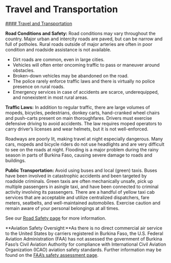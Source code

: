 # Travel and Transportation

[#### Travel and Transportation](javascript:void(0); "Travel and Transportation")

**Road Conditions and Safety:** Road conditions may vary throughout the country. Major urban and intercity roads are paved, but can be narrow and full of potholes. Rural roads outside of major arteries are often in poor condition and roadside assistance is not available.

* Dirt roads are common, even in large cities.
* Vehicles will often enter oncoming traffic to pass or maneuver around obstacles.
* Broken-down vehicles may be abandoned on the road.
* The police rarely enforce traffic laws and there is virtually no police presence on rural roads.
* Emergency services in case of accidents are scarce, underequipped, and nonexistent in most rural areas.

**Traffic Laws:** In addition to regular traffic, there are large volumes of mopeds, bicycles, pedestrians, donkey carts, hand-cranked wheel chairs and push-carts present on main thoroughfares. Drivers must exercise defensive driving to avoid accidents. The law requires moped operators to carry driver’s licenses and wear helmets, but it is not well-enforced.

Roadways are poorly lit, making travel at night especially dangerous. Many cars, mopeds and bicycle riders do not use headlights and are very difficult to see on the roads at night. Flooding is a major problem during the rainy season in parts of Burkina Faso, causing severe damage to roads and buildings.

**Public Transportation:** Avoid using buses and local (green) taxis. Buses have been involved in catastrophic accidents and been targeted by roadside criminals. Green taxis are often mechanically unsafe, pick up multiple passengers in asingle taxi, and have been connected to criminal activity involving its passengers. There are a handful of yellow taxi cab services that are acceptable and utilize centralized dispatchers, fare meters, seatbelts, and well-maintained automobiles. Exercise caution and remain aware of your personal belongings at all times.

See our [Road Safety page](http://travel.state.gov/content/passports/english/go/safety/road.html) for more information.

**Aviation Safety Oversight:**As there is no direct commercial air service to the United States by carriers registered in Burkina Faso, the U.S. Federal Aviation Administration (FAA) has not assessed the government of Burkina Faso’s Civil Aviation Authority for compliance with International Civil Aviation Organization (ICAO) aviation safety standards. Further information may be found on the [FAA’s safety assessment page](http://www.faa.gov/about/initiatives/iasa/).